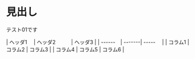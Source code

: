 # 見出し

テスト01です

| ヘッダ1 　| ヘッダ2　　　| ヘッダ3 |
| ------　| -------| -----　 |
| コラム1  | コラム2 | コラム3 |
| コラム4  | コラム5 | コラム6 |

